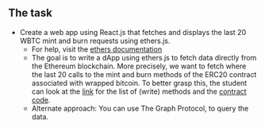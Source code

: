 ## The task

- Create a web app using React.js that fetches and displays the last 20 WBTC mint and burn requests using ethers.js.
    - For help, visit the [ethers documentation](https://docs.ethers.io/)
    - The goal is to write a dApp using ethers.js to fetch data directly from the Ethereum blockchain. More precisely, we want to fetch where the last 20 calls to the mint and burn methods of the ERC20 contract associated with wrapped bitcoin. To better grasp this, the student can look at the [link](https://etherscan.io/token/0x2260fac5e5542a773aa44fbcfedf7c193bc2c599#writeContract) for the list of (write) methods and the [contract code](https://etherscan.io/address/0x2260fac5e5542a773aa44fbcfedf7c193bc2c599#code).
    - Alternate approach: You can use The Graph Protocol, to query the data.
